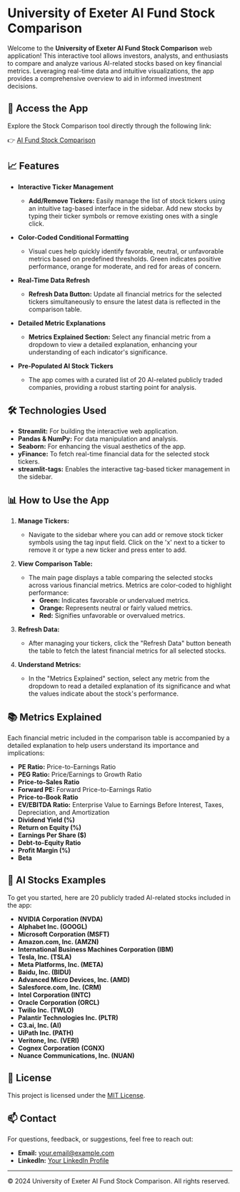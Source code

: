 # University of Exeter AI Fund Stock Comparison

Welcome to the **University of Exeter AI Fund Stock Comparison** web application! This interactive tool allows investors, analysts, and enthusiasts to compare and analyze various AI-related stocks based on key financial metrics. Leveraging real-time data and intuitive visualizations, the app provides a comprehensive overview to aid in informed investment decisions.

## 🚀 **Access the App**

Explore the Stock Comparison tool directly through the following link:

👉 [AI Fund Stock Comparison](https://ai-fund-analysis-1.streamlit.app/)

## 📈 **Features**

- **Interactive Ticker Management**
  - **Add/Remove Tickers:** Easily manage the list of stock tickers using an intuitive tag-based interface in the sidebar. Add new stocks by typing their ticker symbols or remove existing ones with a single click.


- **Color-Coded Conditional Formatting**
  - Visual cues help quickly identify favorable, neutral, or unfavorable metrics based on predefined thresholds. Green indicates positive performance, orange for moderate, and red for areas of concern.

- **Real-Time Data Refresh**
  - **Refresh Data Button:** Update all financial metrics for the selected tickers simultaneously to ensure the latest data is reflected in the comparison table.

- **Detailed Metric Explanations**
  - **Metrics Explained Section:** Select any financial metric from a dropdown to view a detailed explanation, enhancing your understanding of each indicator's significance.

- **Pre-Populated AI Stock Tickers**
  - The app comes with a curated list of 20 AI-related publicly traded companies, providing a robust starting point for analysis.

## 🛠️ **Technologies Used**

- **Streamlit:** For building the interactive web application.
- **Pandas & NumPy:** For data manipulation and analysis.
- **Seaborn:** For enhancing the visual aesthetics of the app.
- **yFinance:** To fetch real-time financial data for the selected stock tickers.
- **streamlit-tags:** Enables the interactive tag-based ticker management in the sidebar.

## 📊 **How to Use the App**

1. **Manage Tickers:**
   - Navigate to the sidebar where you can add or remove stock ticker symbols using the tag input field. Click on the 'x' next to a ticker to remove it or type a new ticker and press enter to add.

2. **View Comparison Table:**
   - The main page displays a table comparing the selected stocks across various financial metrics. Metrics are color-coded to highlight performance:
     - **Green:** Indicates favorable or undervalued metrics.
     - **Orange:** Represents neutral or fairly valued metrics.
     - **Red:** Signifies unfavorable or overvalued metrics.

3. **Refresh Data:**
   - After managing your tickers, click the "Refresh Data" button beneath the table to fetch the latest financial metrics for all selected stocks.

4. **Understand Metrics:**
   - In the "Metrics Explained" section, select any metric from the dropdown to read a detailed explanation of its significance and what the values indicate about the stock's performance.

## 📚 **Metrics Explained**

Each financial metric included in the comparison table is accompanied by a detailed explanation to help users understand its importance and implications:

- **PE Ratio:** Price-to-Earnings Ratio
- **PEG Ratio:** Price/Earnings to Growth Ratio
- **Price-to-Sales Ratio**
- **Forward PE:** Forward Price-to-Earnings Ratio
- **Price-to-Book Ratio**
- **EV/EBITDA Ratio:** Enterprise Value to Earnings Before Interest, Taxes, Depreciation, and Amortization
- **Dividend Yield (%)**
- **Return on Equity (%)**
- **Earnings Per Share ($)**
- **Debt-to-Equity Ratio**
- **Profit Margin (%)**
- **Beta**

## 🔗 **AI Stocks Examples**

To get you started, here are 20 publicly traded AI-related stocks included in the app:

- **NVIDIA Corporation (NVDA)**
- **Alphabet Inc. (GOOGL)**
- **Microsoft Corporation (MSFT)**
- **Amazon.com, Inc. (AMZN)**
- **International Business Machines Corporation (IBM)**
- **Tesla, Inc. (TSLA)**
- **Meta Platforms, Inc. (META)**
- **Baidu, Inc. (BIDU)**
- **Advanced Micro Devices, Inc. (AMD)**
- **Salesforce.com, Inc. (CRM)**
- **Intel Corporation (INTC)**
- **Oracle Corporation (ORCL)**
- **Twilio Inc. (TWLO)**
- **Palantir Technologies Inc. (PLTR)**
- **C3.ai, Inc. (AI)**
- **UiPath Inc. (PATH)**
- **Veritone, Inc. (VERI)**
- **Cognex Corporation (CGNX)**
- **Nuance Communications, Inc. (NUAN)**

## 📜 **License**

This project is licensed under the [MIT License](LICENSE).

## 📫 **Contact**

For questions, feedback, or suggestions, feel free to reach out:

- **Email:** [your.email@example.com](mailto:your.email@example.com)
- **LinkedIn:** [Your LinkedIn Profile](https://www.linkedin.com/in/your-profile)

---

© 2024 University of Exeter AI Fund Stock Comparison. All rights reserved.
